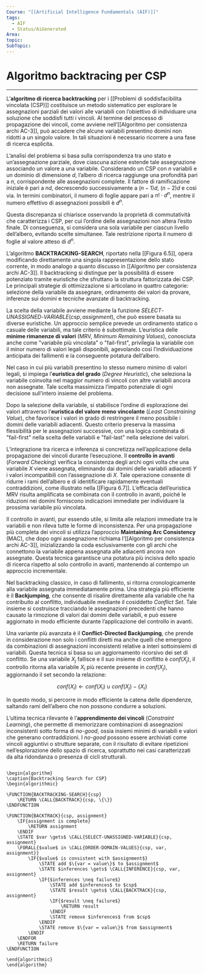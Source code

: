 ```yaml
---
Course: "[[Artificial Intelligence Fundamentals (AIF)]]"
tags:
  - AIF
  - Status/AiGenerated
Area: 
topic: 
SubTopic:
---
```


# Algoritmo backtracing per CSP
---
L’**algoritmo di ricerca backtracking** per i [[Problemi di soddisfacibilita vincolata (CSP)]] costituisce un metodo sistematico per esplorare le assegnazioni parziali dei valori alle variabili con l’obiettivo di individuare una soluzione che soddisfi tutti i vincoli. Al termine del processo di propagazione dei vincoli, come avviene nell’[[Algoritmo per consistenza archi AC-3]], può accadere che alcune variabili presentino domini non ridotti a un singolo valore. In tali situazioni è necessario ricorrere a una fase di ricerca esplicita.

L’analisi del problema si basa sulla corrispondenza tra uno stato e un’assegnazione parziale, dove ciascuna azione estende tale assegnazione associando un valore a una variabile. Considerando un CSP con $n$ variabili e un dominio di dimensione $d$, l’albero di ricerca raggiunge una profondità pari a $n$, corrispondente alle assegnazioni complete. Il fattore di ramificazione iniziale è pari a $nd$, decrescendo successivamente a $(n - 1)d$, $(n - 2)d$ e così via. In termini combinatori, il numero di foglie appare pari a $n! \cdot d^n$, mentre il numero effettivo di assegnazioni possibili è $d^n$.

Questa discrepanza si chiarisce osservando la proprietà di commutatività che caratterizza i CSP, per cui l’ordine delle assegnazioni non altera l’esito finale. Di conseguenza, si considera una sola variabile per ciascun livello dell’albero, evitando scelte simultanee. Tale restrizione riporta il numero di foglie al valore atteso di $d^n$.

L’algoritmo **BACKTRACKING-SEARCH**, riportato nella [[Figura 6.5]], opera modificando direttamente una singola rappresentazione dello stato corrente, in modo analogo a quanto discusso in [[Algoritmo per consistenza archi AC-3]]. Il backtracking si distingue per la possibilità di essere potenziato tramite euristiche che sfruttano la struttura fattorizzata dei CSP. Le principali strategie di ottimizzazione si articolano in quattro categorie: selezione della variabile da assegnare, ordinamento dei valori da provare, inferenze sui domini e tecniche avanzate di backtracking.

La scelta della variabile avviene mediante la funzione $SELECT\text{-}UNASSIGNED\text{-}VARIABLE(csp, assignment)$, che può essere basata su diverse euristiche. Un approccio semplice prevede un ordinamento statico o casuale delle variabili, ma tale criterio è subottimale. L’euristica delle **minime rimanenze di valori** (MRV, *Minimum Remaining Values*), conosciuta anche come "variabile più vincolata" o "fail-first", privilegia la variabile con il minor numero di valori legali disponibili, agevolando così l’individuazione anticipata dei fallimenti e la conseguente potatura dell’albero.

Nel caso in cui più variabili presentino lo stesso numero minimo di valori legali, si impiega l’**euristica del grado** (*Degree Heuristic*), che seleziona la variabile coinvolta nel maggior numero di vincoli con altre variabili ancora non assegnate. Tale scelta massimizza l’impatto potenziale di ogni decisione sull’intero insieme del problema.

Dopo la selezione della variabile, si stabilisce l’ordine di esplorazione dei valori attraverso l’**euristica del valore meno vincolante** (*Least Constraining Value*), che favorisce i valori in grado di restringere il meno possibile i domini delle variabili adiacenti. Questo criterio preserva la massima flessibilità per le assegnazioni successive, con una logica combinata di "fail-first" nella scelta delle variabili e "fail-last" nella selezione dei valori.

L’integrazione tra ricerca e inferenza si concretizza nell’applicazione della propagazione dei vincoli durante l’esecuzione. Il **controllo in avanti** (*Forward Checking*) verifica la consistenza degli archi ogni volta che una variabile $X$ viene assegnata, eliminando dai domini delle variabili adiacenti $Y$ i valori incompatibili con l’assegnazione di $X$. Tale operazione consente di ridurre i rami dell’albero e di identificare rapidamente eventuali contraddizioni, come illustrato nella [[Figura 6.7]]. L’efficacia dell’euristica MRV risulta amplificata se combinata con il controllo in avanti, poiché le riduzioni nei domini forniscono indicazioni immediate per individuare la prossima variabile più vincolata.

Il controllo in avanti, pur essendo utile, si limita alle relazioni immediate tra le variabili e non rileva tutte le forme di inconsistenza. Per una propagazione più completa dei vincoli si utilizza l’approccio **Maintaining Arc Consistency** (MAC), che dopo ogni assegnazione richiama l’[[Algoritmo per consistenza archi AC-3]], inizializzando la coda esclusivamente con gli archi che connettono la variabile appena assegnata alle adiacenti ancora non assegnate. Questa tecnica garantisce una potatura più incisiva dello spazio di ricerca rispetto al solo controllo in avanti, mantenendo al contempo un approccio incrementale.

Nel backtracking classico, in caso di fallimento, si ritorna cronologicamente alla variabile assegnata immediatamente prima. Una strategia più efficiente è il **Backjumping**, che consente di risalire direttamente alla variabile che ha contribuito al conflitto, individuabile mediante il cosiddetto *Conflict Set*. Tale insieme si costruisce tracciando le assegnazioni precedenti che hanno causato la rimozione di valori dai domini delle variabili, e può essere aggiornato in modo efficiente durante l’applicazione del controllo in avanti.

Una variante più avanzata è il **Conflict-Directed Backjumping**, che prende in considerazione non solo i conflitti diretti ma anche quelli che emergono da combinazioni di assegnazioni inconsistenti relative a interi sottoinsiemi di variabili. Questa tecnica si basa su un aggiornamento ricorsivo dei set di conflitto. Se una variabile $X_j$ fallisce e il suo insieme di conflitto è $conf(X_j)$, il controllo ritorna alla variabile $X_i$ più recente presente in $conf(X_j)$, aggiornando il set secondo la relazione:

$$
conf(X_i) \leftarrow conf(X_i) \cup conf(X_j) - \{X_i\}
$$

In questo modo, si percorre in modo efficiente la catena delle dipendenze, saltando rami dell’albero che non possono condurre a soluzioni.

L’ultima tecnica rilevante è l’**apprendimento dei vincoli** (*Constraint Learning*), che permette di memorizzare combinazioni di assegnazioni inconsistenti sotto forma di *no-good*, ossia insiemi minimi di variabili e valori che generano contraddizioni. I *no-good* possono essere archiviati come vincoli aggiuntivi o strutture separate, con il risultato di evitare ripetizioni nell’esplorazione dello spazio di ricerca, soprattutto nei casi caratterizzati da alta ridondanza o presenza di cicli strutturali.


```pseudo

\begin{algorithm}
\caption{Backtracking Search for CSP}
\begin{algorithmic}

\FUNCTION{BACKTRACKING-SEARCH}{csp}
    \RETURN \CALL{BACKTRACK}{csp, \{\}}
\ENDFUNCTION

\FUNCTION{BACKTRACK}{csp, assignment}
    \IF{assignment is complete}
        \RETURN assignment
    \ENDIF
    \STATE $var \gets$ \CALL{SELECT-UNASSIGNED-VARIABLE}{csp, assignment}
    \FORALL{$value$ in \CALL{ORDER-DOMAIN-VALUES}{csp, var, assignment}}
        \IF{$value$ is consistent with $assignment$}
            \STATE add $\{var = value\}$ to $assignment$
            \STATE $inferences \gets$ \CALL{INFERENCE}{csp, var, assignment}
            \IF{$inferences \neq failure$}
                \STATE add $inferences$ to $csp$
                \STATE $result \gets$ \CALL{BACKTRACK}{csp, assignment}
                \IF{$result \neq failure$}
                    \RETURN result
                \ENDIF
                \STATE remove $inferences$ from $csp$
            \ENDIF
            \STATE remove $\{var = value\}$ from $assignment$
        \ENDIF
    \ENDFOR
    \RETURN failure
\ENDFUNCTION

\end{algorithmic}
\end{algorithm}

```
